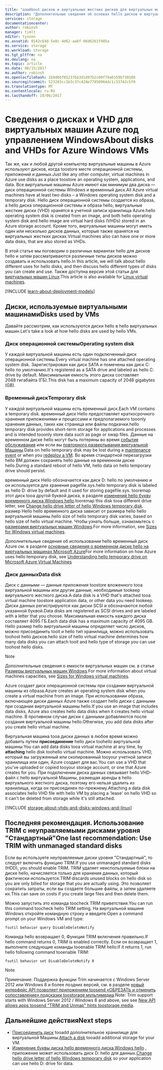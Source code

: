 ```yaml
---
title: "aaaAbout дисков и виртуальных жестких дисков для виртуальных машин Windows Azure Майкрософт | Документы Microsoft"
description: "Дополнительные сведения об основах hello дисков и виртуальных жестких дисков для виртуальных машинах в Azure."
services: storage
documentationcenter: 
author: robinsh
manager: timlt
editor: tysonn
ms.assetid: 0142c64d-5e8c-4d62-aa6f-06d6261f485a
ms.service: storage
ms.workload: storage
ms.tgt_pltfrm: na
ms.devlang: na
ms.topic: article
ms.date: 06/15/2017
ms.author: robinsh
ms.openlocfilehash: 1b0d6bf05237bb3d1497b2c60f79a0159b730108
ms.sourcegitcommit: 523283cc1b3c37c428e77850964dc1c33742c5f0
ms.translationtype: MT
ms.contentlocale: ru-RU
ms.lasthandoff: 10/06/2017
---
```

# <a name="about-disks-and-vhds-for-azure-windows-vms"></a><span data-ttu-id="1733c-103">Сведения о дисках и VHD для виртуальных машин Azure под управлением Windows</span><span class="sxs-lookup"><span data-stu-id="1733c-103">About disks and VHDs for Azure Windows VMs</span></span>
<span data-ttu-id="1733c-104">Так же, как и любой другой компьютер виртуальные машины в Azure используют дисков, когда toostore месте операционной системы, приложений и данных.</span><span class="sxs-lookup"><span data-stu-id="1733c-104">Just like any other computer, virtual machines in Azure use disks as a place toostore an operating system, applications, and data.</span></span> <span data-ttu-id="1733c-105">Все виртуальные машины Azure имеют как минимум два диска — диск операционной системы Windows и временный диск.</span><span class="sxs-lookup"><span data-stu-id="1733c-105">All Azure virtual machines have at least two disks – a Windows operating system disk and a temporary disk.</span></span> <span data-ttu-id="1733c-106">Hello диск операционной системы создается из образа, а hello диска операционной системы и образа hello, виртуальные жесткие диски (VHD) хранятся в учетной записи хранилища Azure.</span><span class="sxs-lookup"><span data-stu-id="1733c-106">hello operating system disk is created from an image, and both hello operating system disk and hello image are virtual hard disks (VHDs) stored in an Azure storage account.</span></span> <span data-ttu-id="1733c-107">Кроме того, виртуальные машины могут иметь один или несколько дисков данных, которые также хранятся на виртуальных жестких дисках.</span><span class="sxs-lookup"><span data-stu-id="1733c-107">Virtual machines also can have one or more data disks, that are also stored as VHDs.</span></span> 

<span data-ttu-id="1733c-108">В этой статье мы поговорим о различных вариантах hello для дисков hello и затем рассматриваются различные типы дисков можно создавать и использовать hello.</span><span class="sxs-lookup"><span data-stu-id="1733c-108">In this article, we will talk about hello different uses for hello disks, and then discuss hello different types of disks you can create and use.</span></span> <span data-ttu-id="1733c-109">Также доступна версия этой статьи для [виртуальных машин Linux](about-disks-and-vhds.md).</span><span class="sxs-lookup"><span data-stu-id="1733c-109">This article is also available for [Linux virtual machines](about-disks-and-vhds.md).</span></span>

[!INCLUDE [learn-about-deployment-models](../../../includes/learn-about-deployment-models-both-include.md)]

## <a name="disks-used-by-vms"></a><span data-ttu-id="1733c-110">Диски, используемые виртуальными машинами</span><span class="sxs-lookup"><span data-stu-id="1733c-110">Disks used by VMs</span></span>

<span data-ttu-id="1733c-111">Давайте рассмотрим, как используются диски hello в hello виртуальных машин.</span><span class="sxs-lookup"><span data-stu-id="1733c-111">Let's take a look at how hello disks are used by hello VMs.</span></span>

### <a name="operating-system-disk"></a><span data-ttu-id="1733c-112">Диск операционной системы</span><span class="sxs-lookup"><span data-stu-id="1733c-112">Operating system disk</span></span>
<span data-ttu-id="1733c-113">У каждой виртуальной машины есть один подключенный диск операционной системы.</span><span class="sxs-lookup"><span data-stu-id="1733c-113">Every virtual machine has one attached operating system disk.</span></span> <span data-ttu-id="1733c-114">Зарегистрирован как диск SATA и помечены как диск C: hello по умолчанию.</span><span class="sxs-lookup"><span data-stu-id="1733c-114">It's registered as a SATA drive and labeled as hello C: drive by default.</span></span> <span data-ttu-id="1733c-115">Максимальная емкость этого диска составляет 2048 гигабайта (ГБ).</span><span class="sxs-lookup"><span data-stu-id="1733c-115">This disk has a maximum capacity of 2048 gigabytes (GB).</span></span> 

### <a name="temporary-disk"></a><span data-ttu-id="1733c-116">Временный диск</span><span class="sxs-lookup"><span data-stu-id="1733c-116">Temporary disk</span></span>
<span data-ttu-id="1733c-117">У каждой виртуальной машины есть временный диск.</span><span class="sxs-lookup"><span data-stu-id="1733c-117">Each VM contains a temporary disk.</span></span> <span data-ttu-id="1733c-118">временный диск Hello предоставляет краткосрочного хранения приложениями и процессами и предполагаемого tooonly хранения данных, таких как страница или файлы подкачки.</span><span class="sxs-lookup"><span data-stu-id="1733c-118">hello temporary disk provides short-term storage for applications and processes and is intended tooonly store data such as page or swap files.</span></span> <span data-ttu-id="1733c-119">Данные на временном диске hello могут быть потеряны во время [события обслуживания](manage-availability.md?toc=%2fazure%2fvirtual-machines%2fwindows%2ftoc.json#understand-vm-reboots---maintenance-vs-downtime) или если вы [повторного развертывания виртуальной Машины](redeploy-to-new-node.md?toc=%2fazure%2fvirtual-machines%2fwindows%2ftoc.json).</span><span class="sxs-lookup"><span data-stu-id="1733c-119">Data on hello temporary disk may be lost during a [maintenance event](manage-availability.md?toc=%2fazure%2fvirtual-machines%2fwindows%2ftoc.json#understand-vm-reboots---maintenance-vs-downtime) or when you [redeploy a VM](redeploy-to-new-node.md?toc=%2fazure%2fvirtual-machines%2fwindows%2ftoc.json).</span></span> <span data-ttu-id="1733c-120">Во время стандартной перезагрузки hello ВМ должен сохранять hello данные на временном диске hello.</span><span class="sxs-lookup"><span data-stu-id="1733c-120">During a standard reboot of hello VM, hello data on hello temporary drive should persist.</span></span>

<span data-ttu-id="1733c-121">временный диск Hello обозначается как диск D: hello по умолчанию и он используется для хранения pagefile.sys.</span><span class="sxs-lookup"><span data-stu-id="1733c-121">hello temporary disk is labeled as hello D: drive by default and it used for storing pagefile.sys.</span></span> <span data-ttu-id="1733c-122">tooremap этот диск tooa другой буквой диска, в разделе [изменений hello букву временного диска Windows hello](change-drive-letter.md).</span><span class="sxs-lookup"><span data-stu-id="1733c-122">tooremap this disk tooa different drive letter, see [Change hello drive letter of hello Windows temporary disk](change-drive-letter.md).</span></span> <span data-ttu-id="1733c-123">размер Hello hello временного диска зависит от размера hello hello виртуальной машины.</span><span class="sxs-lookup"><span data-stu-id="1733c-123">hello size of hello temporary disk varies, based on hello size of hello virtual machine.</span></span> <span data-ttu-id="1733c-124">Чтобы узнать больше, ознакомьтесь с [размерами виртуальных машин Windows](sizes.md).</span><span class="sxs-lookup"><span data-stu-id="1733c-124">For more information, see [Sizes for Windows virtual machines](sizes.md).</span></span>

<span data-ttu-id="1733c-125">Дополнительные сведения об использовании hello временный диск Azure см. в разделе [основные сведения о временном диске hello на виртуальных машинах Microsoft Azure](https://blogs.msdn.microsoft.com/mast/2013/12/06/understanding-the-temporary-drive-on-windows-azure-virtual-machines/)</span><span class="sxs-lookup"><span data-stu-id="1733c-125">For more information on how Azure uses hello temporary disk, see [Understanding hello temporary drive on Microsoft Azure Virtual Machines](https://blogs.msdn.microsoft.com/mast/2013/12/06/understanding-the-temporary-drive-on-windows-azure-virtual-machines/)</span></span>


### <a name="data-disk"></a><span data-ttu-id="1733c-126">Диск данных</span><span class="sxs-lookup"><span data-stu-id="1733c-126">Data disk</span></span>
<span data-ttu-id="1733c-127">Диск с данными — данные приложения toostore вложенного tooa виртуальной машины или другие данные, необходимые tookeep виртуального жесткого диска.</span><span class="sxs-lookup"><span data-stu-id="1733c-127">A data disk is a VHD that's attached tooa virtual machine toostore application data, or other data you need tookeep.</span></span> <span data-ttu-id="1733c-128">Диски данных регистрируются как диски SCSI и обозначаются любой указанной буквой.</span><span class="sxs-lookup"><span data-stu-id="1733c-128">Data disks are registered as SCSI drives and are labeled with a letter that you choose.</span></span> <span data-ttu-id="1733c-129">Максимальная емкость каждого диска составляет 4095 ГБ.</span><span class="sxs-lookup"><span data-stu-id="1733c-129">Each data disk has a maximum capacity of 4095 GB.</span></span> <span data-ttu-id="1733c-130">Hello размер hello виртуальной машины определяет число дисков, можно присоединить tooit и hello тип хранилища, можно использовать toohost hello дисков.</span><span class="sxs-lookup"><span data-stu-id="1733c-130">hello size of hello virtual machine determines how many data disks you can attach tooit and hello type of storage you can use toohost hello disks.</span></span>

> [!NOTE]
> <span data-ttu-id="1733c-131">Дополнительные сведения о емкости виртуальных машин см. в статье [Размеры виртуальных машин Windows](sizes.md).</span><span class="sxs-lookup"><span data-stu-id="1733c-131">For more information about virtual machines capacities, see [Sizes for Windows virtual machines](sizes.md).</span></span>
> 

<span data-ttu-id="1733c-132">Azure создает диск операционной системы при создании виртуальной машины из образа.</span><span class="sxs-lookup"><span data-stu-id="1733c-132">Azure creates an operating system disk when you create a virtual machine from an image.</span></span> <span data-ttu-id="1733c-133">При использовании образа, включающее диски данных Azure также создает hello диски с данными при создании виртуальной машины hello.</span><span class="sxs-lookup"><span data-stu-id="1733c-133">If you use an image that includes data disks, Azure also creates hello data disks when it creates hello virtual machine.</span></span> <span data-ttu-id="1733c-134">В противном случае диски с данными добавляются после создания виртуальной машины hello.</span><span class="sxs-lookup"><span data-stu-id="1733c-134">Otherwise, you add data disks after you create hello virtual machine.</span></span>

<span data-ttu-id="1733c-135">Виртуальная машина tooa диски данных в любое время можно добавить путем **присоединение** hello диск toohello виртуальной машины.</span><span class="sxs-lookup"><span data-stu-id="1733c-135">You can add data disks tooa virtual machine at any time, by **attaching** hello disk toohello virtual machine.</span></span> <span data-ttu-id="1733c-136">Можно использовать VHD, который вы загруженный или скопированный tooyour учетной записи хранилища или один, Azure создает для вас.</span><span class="sxs-lookup"><span data-stu-id="1733c-136">You can use a VHD that you've uploaded or copied tooyour storage account, or one that Azure creates for you.</span></span> <span data-ttu-id="1733c-137">При подключении диска данных связывает hello VHD-файл с hello виртуальной Машины, размещая аренды в hello виртуального жесткого диска, поэтому его нельзя удалить из хранилища, когда он присоединен по-прежнему.</span><span class="sxs-lookup"><span data-stu-id="1733c-137">Attaching a data disk associates hello VHD file with hello VM by placing a 'lease' on hello VHD so it can't be deleted from storage while it's still attached.</span></span>


[!INCLUDE [storage-about-vhds-and-disks-windows-and-linux](../../../includes/storage-about-vhds-and-disks-windows-and-linux.md)]

## <a name="one-last-recommendation-use-trim-with-unmanaged-standard-disks"></a><span data-ttu-id="1733c-138">Последняя рекомендация. Использование TRIM с неуправляемыми дисками уровня "Стандартный"</span><span class="sxs-lookup"><span data-stu-id="1733c-138">One last recommendation: Use TRIM with unmanaged standard disks</span></span> 

<span data-ttu-id="1733c-139">Если вы используете неуправляемые диски уровня "Стандартный", то следует включить функцию TRIM.</span><span class="sxs-lookup"><span data-stu-id="1733c-139">If you use unmanaged standard disks (HDD), you should enable TRIM.</span></span> <span data-ttu-id="1733c-140">TRIM удаляет неиспользуемые блоки на диске hello, начисляется только для хранения данных, который фактически используется.</span><span class="sxs-lookup"><span data-stu-id="1733c-140">TRIM discards unused blocks on hello disk so you are only billed for storage that you are actually using.</span></span> <span data-ttu-id="1733c-141">Это позволяет сократить затраты, если вы создаете большие файлы, а затем удаляете их.</span><span class="sxs-lookup"><span data-stu-id="1733c-141">This can save on costs if you create large files and then delete them.</span></span> 

<span data-ttu-id="1733c-142">Можно запустить это команда toocheck TRIM приветствия.</span><span class="sxs-lookup"><span data-stu-id="1733c-142">You can run this command toocheck hello TRIM setting.</span></span> <span data-ttu-id="1733c-143">На виртуальной машине Windows откройте командную строку и введите:</span><span class="sxs-lookup"><span data-stu-id="1733c-143">Open a command prompt on your Windows VM and type:</span></span>


```
fsutil behavior query DisableDeleteNotify
```

<span data-ttu-id="1733c-144">Команда hello возвращает 0, Функция TRIM включения правильно.</span><span class="sxs-lookup"><span data-stu-id="1733c-144">If hello command returns 0, TRIM is enabled correctly.</span></span> <span data-ttu-id="1733c-145">Если он возвращает 1, выполните следующие команды tooenable TRIM hello:</span><span class="sxs-lookup"><span data-stu-id="1733c-145">If it returns 1, run hello following command tooenable TRIM:</span></span>

```
fsutil behavior set DisableDeleteNotify 0
```

> [!NOTE]
> <span data-ttu-id="1733c-146">Примечание: Поддержка функции Trim начинается с Windows Server 2012 или Windows 8 и более поздних версий, см. в разделе [новый интерфейс API позволяет приложениям toosend «ОБРЕЗАТЬ и отменить сопоставление» подсказки toostorage мультимедиа](https://msdn.microsoft.com/windows/compatibility/new-api-allows-apps-to-send-trim-and-unmap-hints).</span><span class="sxs-lookup"><span data-stu-id="1733c-146">Note: Trim support starts with Windows Server 2012 / Windows 8 and above, see see [New API allows apps toosend "TRIM and Unmap" hints toostorage media](https://msdn.microsoft.com/windows/compatibility/new-api-allows-apps-to-send-trim-and-unmap-hints).</span></span>
> 

<!-- Might want toomatch next-steps from overview of managed disks -->
## <a name="next-steps"></a><span data-ttu-id="1733c-147">Дальнейшие действия</span><span class="sxs-lookup"><span data-stu-id="1733c-147">Next steps</span></span>
* <span data-ttu-id="1733c-148">[Присоединить диск](attach-disk-portal.md?toc=%2fazure%2fvirtual-machines%2fwindows%2ftoc.json) tooadd дополнительное хранилище для виртуальной Машины.</span><span class="sxs-lookup"><span data-stu-id="1733c-148">[Attach a disk](attach-disk-portal.md?toc=%2fazure%2fvirtual-machines%2fwindows%2ftoc.json) tooadd additional storage for your VM.</span></span>
* <span data-ttu-id="1733c-149">[Изменение буквы диска hello временного диска Windows hello](change-drive-letter.md?toc=%2fazure%2fvirtual-machines%2fwindows%2fclassic%2ftoc.json) , приложение может использовать диск D: hello для данных.</span><span class="sxs-lookup"><span data-stu-id="1733c-149">[Change hello drive letter of hello Windows temporary disk](change-drive-letter.md?toc=%2fazure%2fvirtual-machines%2fwindows%2fclassic%2ftoc.json) so your application can use hello D: drive for data.</span></span>

